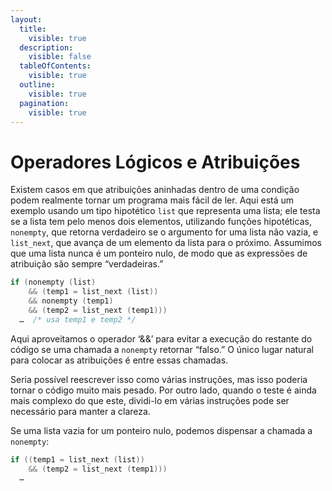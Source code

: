 ```yaml
---
layout:
  title:
    visible: true
  description:
    visible: false
  tableOfContents:
    visible: true
  outline:
    visible: true
  pagination:
    visible: true
---
```


# Operadores Lógicos e Atribuições

Existem casos em que atribuições aninhadas dentro de uma condição podem realmente tornar um programa mais fácil de ler. Aqui está um exemplo usando um tipo hipotético `list` que representa uma lista; ele testa se a lista tem pelo menos dois elementos, utilizando funções hipotéticas, `nonempty`, que retorna verdadeiro se o argumento for uma lista não vazia, e `list_next`, que avança de um elemento da lista para o próximo. Assumimos que uma lista nunca é um ponteiro nulo, de modo que as expressões de atribuição são sempre “verdadeiras.”

```c
if (nonempty (list)
    && (temp1 = list_next (list))
    && nonempty (temp1)
    && (temp2 = list_next (temp1)))
  …  /* usa temp1 e temp2 */
```

Aqui aproveitamos o operador ‘&&’ para evitar a execução do restante do código se uma chamada a `nonempty` retornar “falso.” O único lugar natural para colocar as atribuições é entre essas chamadas.

Seria possível reescrever isso como várias instruções, mas isso poderia tornar o código muito mais pesado. Por outro lado, quando o teste é ainda mais complexo do que este, dividi-lo em várias instruções pode ser necessário para manter a clareza.

Se uma lista vazia for um ponteiro nulo, podemos dispensar a chamada a `nonempty`:

```c
if ((temp1 = list_next (list))
    && (temp2 = list_next (temp1)))
  …
```

